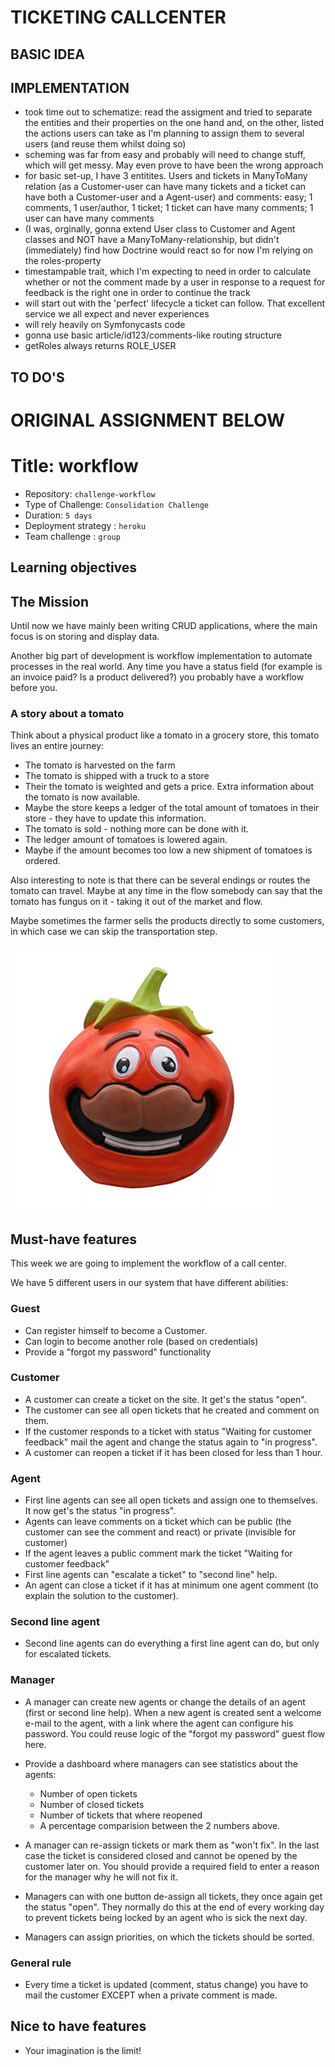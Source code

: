# TICKETING CALLCENTER 

## BASIC IDEA

## IMPLEMENTATION 
- took time out to schematize: read the assigment and tried to separate the entities and their properties on the one hand and, on the other, listed the actions users can take as I'm planning to assign them to several users (and reuse them whilst doing so) 
- scheming was far from easy and probably will need to change stuff, which will get messy. May even prove to have been the wrong approach
- for basic set-up, I have 3 entitites. Users and tickets in ManyToMany relation (as a Customer-user can have many tickets and a ticket can have both a Customer-user and a Agent-user) and comments: easy; 1 comments, 1 user/author, 1 ticket; 1 ticket can have many comments; 1 user can have many comments
- (I was, orginally, gonna extend User class to Customer and Agent classes and NOT have a ManyToMany-relationship, but didn't (immediately) find how Doctrine would react so for now I'm relying on the roles-property
- timestampable trait, which I'm expecting to need in order to calculate whether or not the comment made by a user in response to a request for feedback is the right one in order to continue the track
- will start out with the 'perfect' lifecycle a ticket can follow. That excellent service we all expect and never experiences
- will rely heavily on Symfonycasts code
- gonna use basic article/id123/comments-like routing structure
- getRoles always returns ROLE_USER

## TO DO'S


# ORIGINAL ASSIGNMENT BELOW

# Title: workflow

- Repository: `challenge-workflow`
- Type of Challenge: `Consolidation Challenge`
- Duration: `5 days`
- Deployment strategy : `heroku`
- Team challenge : `group`

## Learning objectives

## The Mission
Until now we have mainly been writing CRUD applications, where the main focus is on storing and display data.

Another big part of development is workflow implementation to automate processes in the real world. Any time you have a status field (for example is an invoice paid? Is a product delivered?) you probably have a workflow before you.

### A story about a tomato
Think about a physical product like a tomato in a grocery store, this tomato lives an entire journey:

- The tomato is harvested on the farm
- The tomato is shipped with a truck to a store
- Their the tomato is weighted and gets a price. Extra information about the tomato is now available.
- Maybe the store keeps a ledger of the total amount of tomatoes in their store - they have to update this information.
- The tomato is sold - nothing more can be done with it.
- The ledger amount of tomatoes is lowered again.
- Maybe if the amount becomes too low a new shipment of tomatoes is ordered.

Also interesting to note is that there can be several endings or routes the tomato can travel. Maybe at any time in the flow somebody can say that the tomato has fungus on it - taking it out of the market and flow.

Maybe sometimes the farmer sells the products directly to some customers, in which case we can skip the transportation step.

![Tomato](tomato.jpg)

## Must-have features
This week we are going to implement the workflow of a call center. 

We have 5 different users in our system that have different abilities:

### Guest
- Can register himself to become a Customer.
- Can login to become another role (based on credentials)
- Provide a "forgot my password" functionality

### Customer
- A customer can create a ticket on the site. It get's the status "open".
- The customer can see all open tickets that he created and comment on them.
- If the customer responds to a ticket with status "Waiting for customer feedback" mail the agent and change the status again to "in progress".
- A customer can reopen a ticket if it has been closed for less than 1 hour.

### Agent
- First line agents can see all open tickets and assign one to themselves. It now get's the status "in progress".
- Agents can leave comments on a ticket which can be public (the customer can see the comment and react) or private (invisible for customer)
- If the agent leaves a public comment mark the ticket "Waiting for customer feedback"
- First line agents can "escalate a ticket" to "second line" help.
- An agent can close a ticket if it has at minimum one agent comment (to explain the solution to the customer).

### Second line agent
- Second line agents can do everything a first line agent can do, but only for escalated tickets.

### Manager
- A manager can create new agents or change the details of an agent (first or second line help). When a new agent is created sent a welcome e-mail to the agent, with a link where the agent can configure his password. You could reuse logic of the "forgot my password" guest flow here.
- Provide a dashboard where managers can see statistics about the agents:
    - Number of open tickets
    - Number of closed tickets
    - Number of tickets that where reopened
    - A percentage comparision between the 2 numbers above.
- A manager can re-assign tickets or mark them as "won't fix". In the last case the ticket is considered closed and cannot be opened by the customer later on. You should provide a required field to enter a reason for the manager why he will not fix it.

- Managers can with one button de-assign all tickets, they once again get the status "open".
They normally do this at the end of every working day to prevent tickets being locked by an agent who is sick the next day.
- Managers can assign priorities, on which the tickets should be sorted.

### General rule
- Every time a ticket is updated (comment, status change) you have to mail the customer EXCEPT when a private comment is made.

## Nice to have features
- Your imagination is the limit!
